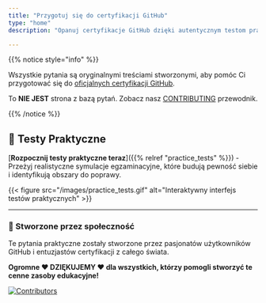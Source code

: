 ```yaml
---
title: "Przygotuj się do certyfikacji GitHub"
type: "home"
description: "Opanuj certyfikacje GitHub dzięki autentycznym testom praktycznym. Nie baza pytań - prawdziwe pytania stworzone przez społeczność do egzaminów GitHub Actions, Administration, Advanced Security, Foundations i Copilot!"

---
```



{{% notice style="info" %}}


Wszystkie pytania są oryginalnymi treściami stworzonymi, aby pomóc Ci przygotować się do [oficjalnych certyfikacji GitHub](https://learn.github.com/certifications). 

To **NIE JEST** strona z bazą pytań. Zobacz nasz [CONTRIBUTING](https://github.com/FidelusAleksander/ghcertified/blob/master/CONTRIBUTING.md) przewodnik.


{{% /notice %}}


## 🎯 Testy Praktyczne

[**Rozpocznij testy praktyczne teraz**]({{% relref "practice_tests" %}}) - Przeżyj realistyczne symulacje egzaminacyjne, które budują pewność siebie i identyfikują obszary do poprawy.

{{< figure src="/images/practice_tests.gif" alt="Interaktywny interfejs testów praktycznych" >}}

---



### 👥 Stworzone przez społeczność



Te pytania praktyczne zostały stworzone przez pasjonatów użytkowników GitHub i entuzjastów certyfikacji z całego świata. 

**Ogromne ❤️ DZIĘKUJEMY ❤️ dla wszystkich, którzy pomogli stworzyć te cenne zasoby edukacyjne!** 

[![Contributors](https://contrib.rocks/image?repo=FidelusAleksander/ghcertified)](https://github.com/FidelusAleksander/ghcertified/graphs/contributors)
